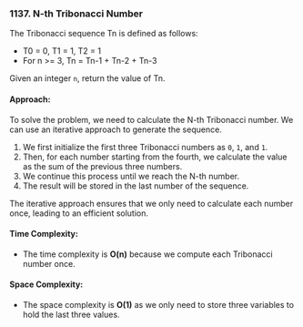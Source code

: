 ### 1137. N-th Tribonacci Number


The Tribonacci sequence Tn is defined as follows:

- T0 = 0, T1 = 1, T2 = 1
- For n >= 3, Tn = Tn-1 + Tn-2 + Tn-3

Given an integer `n`, return the value of Tn.

#### Approach:

To solve the problem, we need to calculate the N-th Tribonacci number. We can use an iterative approach to generate the sequence.

1. We first initialize the first three Tribonacci numbers as `0`, `1`, and `1`.
2. Then, for each number starting from the fourth, we calculate the value as the sum of the previous three numbers.
3. We continue this process until we reach the N-th number.
4. The result will be stored in the last number of the sequence.

The iterative approach ensures that we only need to calculate each number once, leading to an efficient solution.

#### Time Complexity:
- The time complexity is **O(n)** because we compute each Tribonacci number once.

#### Space Complexity:
- The space complexity is **O(1)** as we only need to store three variables to hold the last three values.
